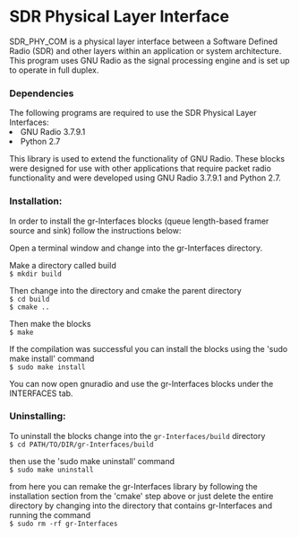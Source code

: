 <h1>SDR Physical Layer Interface</h1>

SDR_PHY_COM is a physical layer interface between a Software Defined Radio (SDR) and other layers within an application or system architecture. This program uses GNU Radio as the signal processing engine and is set up to operate in full duplex.

<h3>Dependencies</h3>
The following programs are required to use the SDR Physical Layer Interfaces:
<li> GNU Radio 3.7.9.1 <br>
<li> Python 2.7 <br>

This library is used to extend the functionality of GNU Radio. These blocks were designed for use with other applications that require packet radio functionality and were developed using GNU Radio 3.7.9.1 and Python 2.7.

<h3>Installation:</h3>

In order to install the gr-Interfaces blocks (queue length-based framer source and sink) follow the instructions below:

Open a terminal window and change into the gr-Interfaces directory.

Make a directory called build
<br>```$ mkdir build```

Then change into the directory and cmake the parent directory
<br>```$ cd build```
<br>```$ cmake ..```

Then make the blocks
<br>```$ make```

If the compilation was successful you can install the blocks using the 'sudo make install' command
<br>```$ sudo make install```

You can now open gnuradio and use the gr-Interfaces blocks under the INTERFACES tab.

<h3>Uninstalling:</h3>

To uninstall the blocks change into the ```gr-Interfaces/build``` directory
<br>```$ cd PATH/TO/DIR/gr-Interfaces/build```

then use the 'sudo make uninstall' command
<br>```$ sudo make uninstall```

from here you can remake the gr-Interfaces library by following the installation section from the 'cmake' step above or just delete the entire directory by changing into the directory that contains gr-Interfaces and running the command
<br>```$ sudo rm -rf gr-Interfaces```

